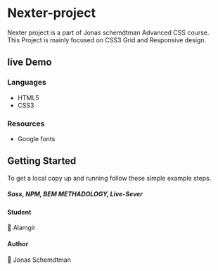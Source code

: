# Nexter-project
Nexter project is a part of Jonas schemdtman Advanced CSS course.<br />
This Project is mainly focused on CSS3 Grid and Responsive design.

## live Demo

### Languages
- HTML5
- CSS3

### Resources
- Google fonts<br />

## Getting Started

To get a local copy up and running follow these simple example steps.

##### Sass, NPM, BEM METHADOLOGY, Live-Sever

#### Student
:bust_in_silhouette: Alamgir

#### Author
:bust_in_silhouette: Jonas Schemdtman
